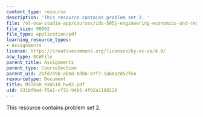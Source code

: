 ```yaml
---
content_type: resource
description: 'This resource contains problem set 2. '
file: /ol-ocw-studio-app/courses/ids-505j-engineering-economics-and-regulation-of-the-electric-power-sector-spring-2010/931bf0a4f5a1cf3294b54f92a1188126_MITESD_934S10_hw02.pdf
file_size: 90002
file_type: application/pdf
learning_resource_types:
- Assignments
license: https://creativecommons.org/licenses/by-nc-sa/4.0/
ocw_type: OCWFile
parent_title: Assignments
parent_type: CourseSection
parent_uid: 2bfd7d9b-ab8d-8db6-87f7-1ab0a2d52fe4
resourcetype: Document
title: MITESD_934S10_hw02.pdf
uid: 931bf0a4-f5a1-cf32-94b5-4f92a1188126
---
```

This resource contains problem set 2. 